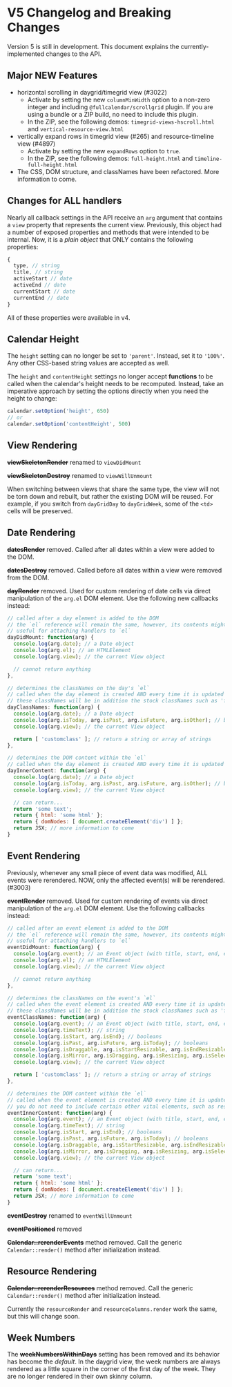 
# V5 Changelog and Breaking Changes

Version 5 is still in development. This document explains the currently-implemented changes to the API.


## Major NEW Features

- horizontal scrolling in daygrid/timegrid view (#3022)
  - Activate by setting the new `columnMinWidth` option to a non-zero integer and including `@fullcalendar/scrollgrid` plugin.
    If you are using a bundle or a ZIP build, no need to include this plugin.
  - In the ZIP, see the following demos: `timegrid-views-hscroll.html` and `vertical-resource-view.html`
- vertically expand rows in timegrid view (#265) and resource-timeline view (#4897)
  - Activate by setting the new `expandRows` option to `true`.
  - In the ZIP, see the following demos: `full-height.html` and `timeline-full-height.html`
- The CSS, DOM structure, and classNames have been refactored. More information to come.


## Changes for ALL handlers

Nearly all callback settings in the API receive an `arg` argument that contains a `view` property that represents the current view. Previously, this object had a number of exposed properties and methods that were intended to be internal. Now, it is a *plain object* that ONLY contains the following properties:

```js
{
  type, // string
  title, // string
  activeStart // date
  activeEnd // date
  currentStart // date
  currentEnd // date
}
```

All of these properties were available in v4.


## Calendar Height

The `height` setting can no longer be set to `'parent'`. Instead, set it to `'100%'`. Any other CSS-based string values are accepted as well.

The `height` and `contentHeight` settings no longer accept **functions** to be called when the calendar's height needs to be recomputed. Instead, take an imperative approach by setting the options directly when you need the height to change:

```js
calendar.setOption('height', 650)
// or
calendar.setOption('contentHeight', 500)
```


## View Rendering

<del><strong>viewSkeletonRender</strong></del> renamed to `viewDidMount`

<del><strong>viewSkeletonDestroy</strong></del> renamed to `viewWillUnmount`

When switching between views that share the same type, the view will not be torn down and rebuilt, but rather the existing DOM will be reused. For example, if you switch from `dayGridDay` to `dayGridWeek`, some of the `<td>` cells will be preserved.


## Date Rendering

<del><strong>datesRender</strong></del> removed. Called after all dates within a view were added to the DOM.

<del><strong>datesDestroy</strong></del> removed. Called before all dates within a view were removed from the DOM.

<del><strong>dayRender</strong></del> removed. Used for custom rendering of date cells via direct manipulation of the `arg.el` DOM element. Use the following new callbacks instead:

```js
// called after a day element is added to the DOM
// the `el` reference will remain the same, however, its contents might change in the future
// useful for attaching handlers to `el`
dayDidMount: function(arg) {
  console.log(arg.date); // a Date object
  console.log(arg.el); // an HTMLElement
  console.log(arg.view); // the current View object

  // cannot return anything
},

// determines the classNames on the day's `el`
// called when the day element is created AND every time it is updated
// these classNames will be in addition the stock classNames such as 'fc-day'
dayClassNames: function(arg) {
  console.log(arg.date); // a Date object
  console.log(arg.isToday, arg.isPast, arg.isFuture, arg.isOther); // booleans
  console.log(arg.view); // the current View object

  return [ 'customclass' ]; // return a string or array of strings
},

// determines the DOM content within the `el`
// called when the day element is created AND every time it is updated
dayInnerContent: function(arg) {
  console.log(arg.date); // a Date object
  console.log(arg.isToday, arg.isPast, arg.isFuture, arg.isOther); // booleans
  console.log(arg.view); // the current View object

  // can return...
  return 'some text';
  return { html: 'some html' };
  return { domNodes: [ document.createElement('div') ] };
  return JSX; // more information to come
}
```


## Event Rendering

Previously, whenever any small piece of event data was modified, ALL events were rerendered. NOW, only the affected event(s) will be rerendered. (#3003)

<del><strong>eventRender</strong></del> removed. Used for custom rendering of events via direct manipulation of the `arg.el` DOM element. Use the following callbacks instead:

```js
// called after an event element is added to the DOM
// the `el` reference will remain the same, however, its contents might change in the future
// useful for attaching handlers to `el`
eventDidMount: function(arg) {
  console.log(arg.event); // an Event object (with title, start, end, etc)
  console.log(arg.el); // an HTMLElement
  console.log(arg.view); // the current View object

  // cannot return anything
},

// determines the classNames on the event's `el`
// called when the event element is created AND every time it is updated
// these classNames will be in addition the stock classNames such as 'fc-event'
eventClassNames: function(arg) {
  console.log(arg.event); // an Event object (with title, start, end, etc)
  console.log(arg.timeText); // string
  console.log(arg.isStart, arg.isEnd); // booleans
  console.log(arg.isPast, arg.isFuture, arg.isToday); // booleans
  console.log(arg.isDraggable, arg.isStartResizable, arg.isEndResizable); // booleans
  console.log(arg.isMirror, arg.isDragging, arg.isResizing, arg.isSelected); // booleans
  console.log(arg.view); // the current View object

  return [ 'customclass' ]; // return a string or array of strings
},

// determines the DOM content within the `el`
// called when the event element is created AND every time it is updated
// you do not need to include certain other vital elements, such as resizers
eventInnerContent: function(arg) {
  console.log(arg.event); // an Event object (with title, start, end, etc)
  console.log(arg.timeText); // string
  console.log(arg.isStart, arg.isEnd); // booleans
  console.log(arg.isPast, arg.isFuture, arg.isToday); // booleans
  console.log(arg.isDraggable, arg.isStartResizable, arg.isEndResizable); // booleans
  console.log(arg.isMirror, arg.isDragging, arg.isResizing, arg.isSelected); // booleans
  console.log(arg.view); // the current View object

  // can return...
  return 'some text';
  return { html: 'some html' };
  return { domNodes: [ document.createElement('div') ] };
  return JSX; // more information to come
}
```

<del><strong>eventDestroy</strong></del> renamed to `eventWillUnmount`

<del><strong>eventPositioned</strong></del> removed

<del><strong>Calendar::rerenderEvents</strong></del> method removed. Call the generic `Calendar::render()` method after initialization instead.


## Resource Rendering

<del><strong>Calendar::rerenderResources</strong></del> method removed. Call the generic `Calendar::render()` method after initialization instead.

Currently the `resourceRender` and `resourceColumns.render` work the same, but this will change soon.


## Week Numbers

The <del><strong>weekNumbersWithinDays</strong></del> setting has been removed and its behavior has become the *default*. In the daygrid view, the week numbers are always rendered as a little square in the corner of the first day of the week. They are no longer rendered in their own skinny column.
